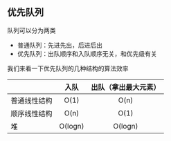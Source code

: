  ## 优先队列
 
 队列可以分为两类
 
 - 普通队列：先进先出，后进后出
 - 优先队列：出队顺序和入队顺序无关，和优先级有关
 
 我们来看一下优先队列的几种结构的算法效率

|    |入队|出队（拿出最大元素）|
|---|:---:|:---:|
|普通线性结构|O(1)|O(n)|
|顺序线性结构|O(n)|O(1)|
|堆|O(logn)|O(logn)|
 
 
 
 
 
 
 
 
 
 
 
 
 
 
 
 
 
 
 
 
 
 
 
 
 
 
 
 
 
 
 
 
 
 
 
 
 
 
 
 
 
 
 
 
 
 
 
 
 
 
 
 
 

